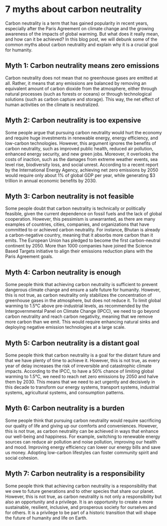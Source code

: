 # 7 myths about carbon neutrality

Carbon neutrality is a term that has gained popularity in recent years, especially after the Paris Agreement on climate change and the growing awareness of the impacts of global warming. But what does it really mean, and how can it be achieved? In this blog post, we will debunk some of the common myths about carbon neutrality and explain why it is a crucial goal for humanity.

## Myth 1: Carbon neutrality means zero emissions
Carbon neutrality does not mean that no greenhouse gases are emitted at all. Rather, it means that any emissions are balanced by removing an equivalent amount of carbon dioxide from the atmosphere, either through natural processes (such as forests or oceans) or through technological solutions (such as carbon capture and storage). This way, the net effect of human activities on the climate is neutralized.

## Myth 2: Carbon neutrality is too expensive
Some people argue that pursuing carbon neutrality would hurt the economy and require huge investments in renewable energy, energy efficiency, and low-carbon technologies. However, this argument ignores the benefits of carbon neutrality, such as improved public health, reduced air pollution, enhanced energy security, and new green jobs. Moreover, it overlooks the costs of inaction, such as the damages from extreme weather events, sea level rise, biodiversity loss, and social unrest. According to a recent report by the International Energy Agency, achieving net zero emissions by 2050 would require only about 1% of global GDP per year, while generating $3 trillion in annual economic benefits by 2030.

## Myth 3: Carbon neutrality is not feasible
Some people doubt that carbon neutrality is technically or politically feasible, given the current dependence on fossil fuels and the lack of global cooperation. However, this pessimism is unwarranted, as there are many examples of countries, cities, companies, and organizations that have committed to or achieved carbon neutrality. For instance, Bhutan is already a carbon-negative country, meaning that it absorbs more carbon than it emits. The European Union has pledged to become the first carbon-neutral continent by 2050. More than 1000 companies have joined the Science Based Targets initiative to align their emissions reduction plans with the Paris Agreement goals.

## Myth 4: Carbon neutrality is enough
Some people think that achieving carbon neutrality is sufficient to prevent dangerous climate change and ensure a safe future for humanity. However, this is not true, as carbon neutrality only stabilizes the concentration of greenhouse gases in the atmosphere, but does not reduce it. To limit global warming to 1.5°C above pre-industrial levels, as recommended by the Intergovernmental Panel on Climate Change (IPCC), we need to go beyond carbon neutrality and reach carbon negativity, meaning that we remove more carbon than we emit. This would require enhancing natural sinks and deploying negative emission technologies at a large scale.

## Myth 5: Carbon neutrality is a distant goal
Some people think that carbon neutrality is a goal for the distant future and that we have plenty of time to achieve it. However, this is not true, as every year of delay increases the risk of irreversible and catastrophic climate impacts. According to the IPCC, to have a 50% chance of limiting global warming to 1.5°C, we need to reach net zero emissions by 2050 and halve them by 2030. This means that we need to act urgently and decisively in this decade to transform our energy systems, transport systems, industrial systems, agricultural systems, and consumption patterns.

## Myth 6: Carbon neutrality is a burden
Some people think that pursuing carbon neutrality would require sacrificing our quality of life and giving up our comforts and conveniences. However, this is not true, as carbon neutrality can be achieved in ways that enhance our well-being and happiness. For example, switching to renewable energy sources can reduce air pollution and noise pollution, improving our health and mood. Improving energy efficiency can lower our energy bills and save us money. Adopting low-carbon lifestyles can foster community spirit and social cohesion.

## Myth 7: Carbon neutrality is a responsibility
Some people think that achieving carbon neutrality is a responsibility that we owe to future generations and to other species that share our planet. However, this is not true, as carbon neutrality is not only a responsibility but also an opportunity and a privilege. It is an opportunity to create a more sustainable, resilient, inclusive, and prosperous society for ourselves and for others. It is a privilege to be part of a historic transition that will shape the future of humanity and life on Earth.
